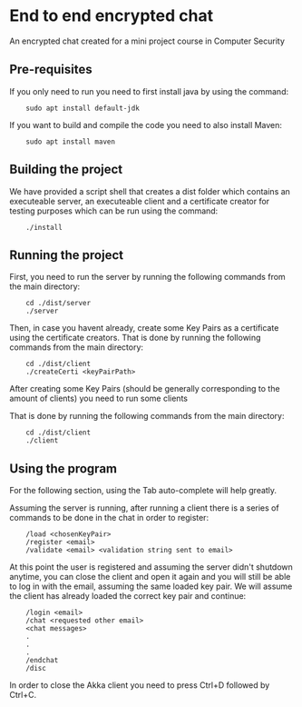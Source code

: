 # End to end encrypted chat
An encrypted chat created for a mini project course in Computer Security

##  Pre-requisites
If you only need to run you need to first install java by using the command:

        sudo apt install default-jdk

If you want to build and compile the code you need to also install Maven:

        sudo apt install maven

## Building the project

We have provided a script shell that creates a dist folder which contains an executeable server, an executeable client and a certificate creator for testing purposes which can be run using the command:

        ./install

## Running the project

First, you need to run the server by running the following commands from the main directory:

        cd ./dist/server
        ./server

Then, in case you havent already, create some Key Pairs as a certificate using the certificate creators.
That is done by running the following commands from the main directory:

        cd ./dist/client
        ./createCerti <keyPairPath>

After creating some Key Pairs (should be generally corresponding to the amount of clients) you need to run some clients

That is done by running the following commands from the main directory:

        cd ./dist/client
        ./client

## Using the program

For the following section, using the Tab auto-complete will help greatly.

Assuming the server is running, after running a client there is a series of commands to be done in the chat in order to register:

        /load <chosenKeyPair>
        /register <email>
        /validate <email> <validation string sent to email>

At this point the user is registered and assuming the server didn't shutdown anytime, you can close the client and open it again and you will still be able to log in with the email, assuming the same loaded key pair. We will assume the client has already loaded the correct key pair and continue:

        /login <email>
        /chat <requested other email>
        <chat messages>
        .
        .
        .
        /endchat
        /disc

In order to close the Akka client you need to press Ctrl+D followed by Ctrl+C.